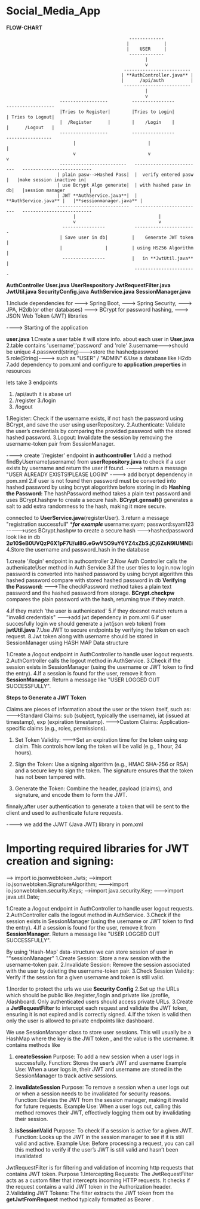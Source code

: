 # Social_Media_App

**FLOW-CHART**

                                                  -------------
                                                 |             |
                                                 |    USER     |
                                                  -------------
                                                        |
                                                        v
                                                -------------------------
                                               | **AuthController.java** |
                                               |      /api/auth          |
                                                -------------------------
                                                        |
                                                        v
                        ------------------         ----------------            ------------------
                        |Tries to Register|        |Tries to Login|            | Tries to Logout|
                        |  /Register      |        |    /Login    |            |      /Logout   |
                        ------------------         ----------------             -----------------
                             |                           |                             |
                             v                           v                             v
                        -------------------------   -------------------------   --------------------------
                       | plain pasw-->Hashed Pass|  |  verify entered pasw  |   |make session inactive in| 
                       | use Bcrypt Algo generate|  | with hashed pasw in db|   |session manager         |
                       | JWT **AuthService.java**|  |  **AuthService.java** |   |**sessionmanager.java** |  
                       ---------------------------  -------------------------   --------------------------
                             |                               |                         
                             v                               v
                         ----------------           -----------------------
                        | Save user in db|         |    Generate JWT token |
                        |                |         | using HS256 Algorithm | 
                         ----------------          |   in **JwtUtil.java** |
                                                    -----------------------




<!-- FILES WE HAVE USED  -->
 **AuthController**
 **User.java**
 **UserRespository**
**JwtRequestFilter.java**
**JwtUtil.java**
**SecurityConfig.java**
**AuthService.java**
**SessionManager.java**
<!-- Set Up Project Dependencies -->
1.Include dependencies for 
---> Spring Boot, 
---> Spring Security,
---> JPA, H2db(or other databases)
---> BCrypt for password hashing, 
---> JSON Web Token (JWT) libraries


<!-- AuthApplication.java -->
----> Starting of the application

<!-- Set Up Database for User Information -->
**user.java**
1.Create a user table it will store info. about each user in **User.java** 
2.table contains 'username','password' and 'role'
3.username--->should be unique
4.password(string)--->store the hashedpassword 
5.role(String)----> such as "USER" / "ADMIN"
6.Use a database like H2db
7.add dependency to pom.xml and configure to **application.properties** in resources

<!-- AUthcontroller -->
lets take 3 endpoints
1. /api/auth   it is abase url
2. /register
3./login
4. /logout

<!-- AuthService -->

1.Register:
    Check if the username exists, if not hash the password using BCrypt, and save the user using userRepository.
2.Authenticate:
    Validate the user’s credentials by comparing the provided password with the stored hashed password.
3.Logout:
    Invalidate the session by removing the username-token pair from SessionManager.


<!-- USER-REGISTRATION -->
----> create '/register' endpoint in **authcontroller**
1.Add a method findByUsername(username) from **userRepository.java** to check if a user exists by username and return the user if found.
----> return a message "USER ALREADY EXISTS!PLEASE LOGIN"
----> add  bcrypt dependency in pom.xml
2.if user is not found then password must be converted into hashed password by using bcrypt alogorithm before storing in db
**Hashing the Password:**
The hashPassword method takes a plain text password and uses BCrypt.hashpw to create a secure hash.
**BCrypt.gensalt()** generates a salt to add extra randomness to the hash, making it more secure.

connected to **UserService.java**(registerUser). 
3.return a message "registration successfull"
****for example***
username:syam;
password:syam123 ----->uses BCrypt.hashpw to create a secure hash
--->hashedpassword look like in db **$2a$10$eB0UVQzP6X1pF7U/ul8G.eGwV5O9uY6YZ4xZbS.jCj6ZsN9lUMNEi**
4.Store the username and password_hash in the database


<!--USER-AUTHENCATION -->
1.create '/login' endpoint in authcontroller
2.Now Auth Controller calls the authenicateUser method in Auth Service 
3.if the user tries to login.now login password is converted into hashed password by using bcrypt algorithm
this hashed password compare with stored hashed password in db
**Verifying the Password:**
--->The checkPassword method takes a plain text password and the hashed password from storage.
**BCrypt.checkpw** compares the plain password with the hash, returning true if they match.

4.if they match 'the user is authenicated'
5.if they doesnot match return a "invalid credentials"
--->add jwt dependency in pom.xml
6.if user succesfully login we should  generate a jwt(json web token) from **jwtUtil.java**
7.Use JWT to secure endpoints by verifying the token on each request.
8.Jwt token along with username should be stored in SessionManager using HASH MAP Data structure


<!-- USER LOGOUT -->
1.Create a /logout endpoint in AuthController to handle user logout requests.
2.AuthController calls the logout method in AuthService.
3.Check if the session exists in SessionManager (using the username or JWT token to find the entry).
4.If a session is found for the user, remove it from **SessionManager**.
Return a message like "USER LOGGED OUT SUCCESSFULLY". 

<!-- jwtutil.java -->

**Steps to Generate a JWT Token**

Claims are pieces of information about the user or the token itself, such as:
--->Standard Claims: sub (subject, typically the username), iat (issued at timestamp), exp (expiration timestamp).
--->Custom Claims: Application-specific claims (e.g., roles, permissions).

1. Set Token Validity:
--->Set an expiration time for the token using exp claim. This controls how long the token will be valid (e.g., 1 hour, 24 hours).

2. Sign the Token:
Use a signing algorithm (e.g., HMAC SHA-256 or RSA) and a secure key to sign the token. The signature ensures that the token has not been tampered with.

3. Generate the Token:
Combine the header, payload (claims), and signature, and encode them to form the JWT.

finnaly,after user authentication to generate a token that will be sent to the client and used to authenticate future requests.

----> we add the JJWT (Java JWT) library  in pom.xml
# Importing required libraries for JWT creation and signing:

--> import io.jsonwebtoken.Jwts;
-->import io.jsonwebtoken.SignatureAlgorithm;
--->import io.jsonwebtoken.security.Keys;
-->import java.security.Key;
--->import java.util.Date;


<!-- USER LOGOUT -->
1.Create a /logout endpoint in AuthController to handle user logout requests.
2.AuthController calls the logout method in AuthService.
3.Check if the session exists in SessionManager (using the username or JWT token to find the entry).
4.If a session is found for the user, remove it from **SessionManager**.
Return a message like "USER LOGGED OUT SUCCESSFULLY". 

<!-- sessionmanager.java -->
By using 'Hash-Map' data-structure we can store session of user in ""sessionManager"
1.Create Session:
    Store a new session with the username-token pair.
2.Invalidate Session:
    Remove the session associated with the user by deleting the username-token pair.
3.Check Session Validity:
    Verify if the session for a given username and token is still valid.

 <!-- Security Config -->
1.Inorder to protect the urls we use **Security Config**
2.Set up the URLs which should be public like /register,/login and private like /profile, /dashboard. Only authenticated users should access private URLs.
3.Create a **JwtRequestFilter** to intercept each request and validate the JWT token, ensuring it is not expired and is correctly signed.
4.If the token is valid then only the user is allowed to private endpoints like dashboard. 


<!-- SessionManager.java -->
We use SessionManager class to store user sessions. This will usually be a HashMap where the key is the JWT token , and the value is the username.
It contains methods like
1. **createSession**
Purpose: To add a new session when a user logs in successfully.
Function: Stores the user’s JWT and username
Example Use: When a user logs in, their JWT and username are stored in the SessionManager to track active sessions.

2. **invalidateSession**
Purpose: To remove a session when a user logs out or when a session needs to be invalidated for security reasons.
Function: Deletes the JWT from the session manager, making it invalid for future requests.
Example Use: When a user logs out, calling this method removes their JWT, effectively logging them out by invalidating their session.

3. **isSessionValid**
Purpose: To check if a session is active for a given JWT.
Function: Looks up the JWT in the session manager to see if it is still valid and active.
Example Use: Before processing a request, you can call this method to verify if the user’s JWT is still valid and hasn’t been invalidated

<!-- JwtRequestFilter.java** -->
JwtRequestFilter is for filtering and validation of incoming http requests that contains JWT token.
Purpose
1.Intercepting Requests:
The JwtRequestFilter acts as a custom filter that intercepts incoming HTTP requests. It checks if the request contains a valid JWT token in the Authorization header.
2.Validating JWT Tokens:
The filter extracts the JWT token from the **getJwtFromRequest** method
typically formatted as Bearer <token>.



